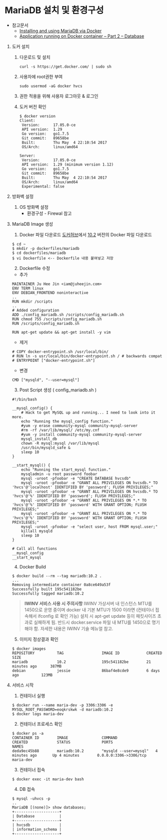 # MariaDB 설치 및 환경구성

* 참고문서
    * [Installing and using MariaDB via Docker](https://mariadb.com/kb/en/mariadb/installing-and-using-mariadb-via-docker/)
    * [Application running on Docker container – Part 2 – Database](https://blog.lysender.com/2015/10/application-running-on-docker-container-part-2-database/)
    
    
1. 도커 설치
    1) 다운로드 및 설치
       ```
       curl -s https://get.docker.com/ | sudo sh
       ```

    2) 사용자에 root권한 부여
       ```
       sudo usermod -aG docker hvcs
       ```

    3) 권한 적용을 위해 사용자 로그아웃 & 로그인

    4) 도커 버전 확인
        ```
        $ docker version
        Client:
         Version:      17.05.0-ce
         API version:  1.29
         Go version:   go1.7.5
         Git commit:   89658be
         Built:        Thu May  4 22:10:54 2017
         OS/Arch:      linux/amd64
    
        Server:
         Version:      17.05.0-ce
         API version:  1.29 (minimum version 1.12)
         Go version:   go1.7.5
         Git commit:   89658be
         Built:        Thu May  4 22:10:54 2017
         OS/Arch:      linux/amd64
         Experimental: false
        ```

2. 방화벽 설정
    1) OS 방화벽 설정
        * 환경구성 - Firewal 참고
 
3. MariaDB Image 생성
    1) Docker 파일 다운로드
    [도커허브](https://hub.docker.com/_/mariadb/)에서 [10.2](https://github.com/docker-library/mariadb/blob/bcf4518ad93834454bcca8029444231bc044afa3/10.2/Dockerfile) 버전의 Docker 파일 다운로드
    ```
    $ cd ~
    $ mkdir -p dockerfiles/mariadb
    $ cd dockerfiles/mariadb
    $ vi Dockerfile <-- Dockerfile 내용 붙여넣고 저장
    ```
    2) Dockerfile 수정
    - 추가
    ``` 
    MAINTAINER Ju Hee Jin <iam@juheejin.com>
    ENV TERM linux
    ENV DEBIAN_FRONTEND noninteractive
    ..
    RUN mkdir /scripts
    ..
    # Added configuration
    ADD ./config_mariadb.sh /scripts/config_mariadb.sh
    RUN chmod 755 /scripts/config_mariadb.sh
    RUN /scripts/config_mariadb.sh
    
    RUN apt-get update && apt-get install -y vim
    ```
    
    - 제거
    ```
    # COPY docker-entrypoint.sh /usr/local/bin/
    # RUN ln -s usr/local/bin/docker-entrypoint.sh / # backwards compat
    # ENTRYPOINT ["docker-entrypoint.sh"]
    ```
    
    - 변경
    ```
    CMD ["mysqld", "--user=mysql"]
    ```
        
    3) Post Script 생성 ( config_mariadb.sh )
    ```
    #!/bin/bash
    
    __mysql_config() {
        # Hack to get MySQL up and running... I need to look into it more.
        echo "Running the mysql_config function."
        #yum -y erase community-mysql community-mysql-server
        #rm -rf /var/lib/mysql/ /etc/my.cnf
        #yum -y install community-mysql community-mysql-server
        mysql_install_db
        chown -R mysql:mysql /var/lib/mysql
        /usr/bin/mysqld_safe &
        sleep 10
    }
    
    __start_mysql() {
        echo "Running the start_mysql function."
        mysqladmin -u root password foobar
        mysql -uroot -pfoobar -e "CREATE DATABASE hvcsdb"
        mysql -uroot -pfoobar -e "GRANT ALL PRIVILEGES ON hvcsdb.* TO 'hvcs'@'localhost' IDENTIFIED BY 'password'; FLUSH PRIVILEGES;"
        mysql -uroot -pfoobar -e "GRANT ALL PRIVILEGES ON hvcsdb.* TO 'hvcs'@'%' IDENTIFIED BY 'password'; FLUSH PRIVILEGES;"
        mysql -uroot -pfoobar -e "GRANT ALL PRIVILEGES ON *.* TO 'hvcs'@'%' IDENTIFIED BY 'password' WITH GRANT OPTION; FLUSH PRIVILEGES;"
        mysql -uroot -pfoobar -e "GRANT ALL PRIVILEGES ON *.* TO 'hvcs'@'%' IDENTIFIED BY 'password' WITH GRANT OPTION; FLUSH PRIVILEGES;"
        mysql -uroot -pfoobar -e "select user, host FROM mysql.user;"
        killall mysqld
        sleep 10
    }
    
    # Call all functions
    __mysql_config
    __start_mysql
    
    ```
    
    4) Docker Build
    ```
    $ docker build --rm --tag mariadb:10.2 .
    ...
    Removing intermediate container 0a8ce649a53f
    Successfully built 195c541182be
    Successfully tagged mariadb:10.2
    ```
    >**IWINV 서비스 사용 시 주의사항**
    IWINV 가상서버 내 인스턴스 MTU를 1450으로 운영 중이며 docker 내 기본 MTU가 1500 이라면
    (컨테이너 접속해서 ifconfig 로 확인 가능) 설치 시 apt-get update 등이 패킷사이즈 초과로 
    실패하게 됨. 반드시 docker.service 파일 내 MTU를 1450으로 명기 해야 함. 
    자세한 내용은 IWINV 기술 메뉴얼 참고.

    5) 이미지 정상결과 확인
    ```
    $ docker images
    REPOSITORY          TAG                 IMAGE ID            CREATED             SIZE
    mariadb             10.2                195c541182be        21 minutes ago      387MB
    debian              jessie              86baf4e8cde9        6 days ago          123MB
    ```
    
4. 서비스 시작
    1) 컨테이너 실행
    ```
    $ docker run --name maria-dev -p 3306:3306 -e MYSQL_ROOT_PASSWORD=eoqkrskwk -d mariadb:10.2
    $ docker logs maria-dev
    ```
    
    2) 컨테이너 프로세스 확인
    ```
    $ docker ps -a
    CONTAINER ID        IMAGE               COMMAND                 CREATED             STATUS              PORTS                    NAMES
    deda9ec45b88        mariadb:10.2        "mysqld --user=mysql"   4 minutes ago       Up 4 minutes        0.0.0.0:3306->3306/tcp   maria-dev
    ```
    
    3) 컨테이너 접속
    ```
    $ docker exec -it maria-dev bash
    ```
    
    4) DB 접속
    ```
    $ mysql -uhvcs -p
    ..
    MariaDB [(none)]> show databases;
    +--------------------+
    | Database           |
    +--------------------+
    | hvcsdb             |
    | information_schema |
    +--------------------+
    ``` 
        

    




